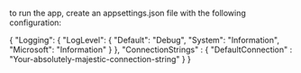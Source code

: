 to run the app, create an appsettings.json file with the following configuration:

{
  "Logging": {
    "LogLevel": {
      "Default": "Debug",
      "System": "Information",
      "Microsoft": "Information"
    }
  },
  "ConnectionStrings" : {
    "DefaultConnection" : "Your-absolutely-majestic-connection-string"
  }
}
